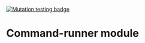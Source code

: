 [![Mutation testing badge](https://img.shields.io/endpoint?style=flat&url=https%3A%2F%2Fbadge-api.stryker-mutator.io%2Fgithub.com%2Fstryker-mutator%2Fstryker4s%2Fmaster%3Fmodule%3Dcommand-runner)](https://dashboard.stryker-mutator.io/reports/github.com/stryker-mutator/stryker4s/master?module=command-runner)

# Command-runner module
